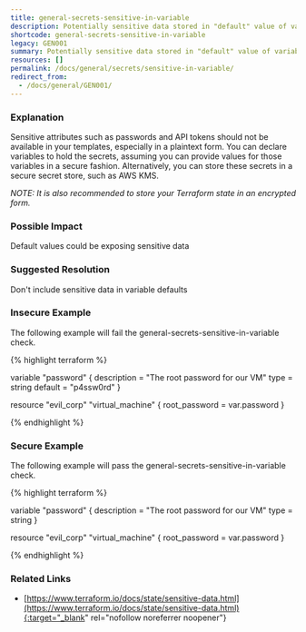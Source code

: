 ```yaml
---
title: general-secrets-sensitive-in-variable
description: Potentially sensitive data stored in "default" value of variable.
shortcode: general-secrets-sensitive-in-variable
legacy: GEN001
summary: Potentially sensitive data stored in "default" value of variable. 
resources: [] 
permalink: /docs/general/secrets/sensitive-in-variable/
redirect_from: 
  - /docs/general/GEN001/
---
```


### Explanation


Sensitive attributes such as passwords and API tokens should not be available in your templates, especially in a plaintext form. You can declare variables to hold the secrets, assuming you can provide values for those variables in a secure fashion. Alternatively, you can store these secrets in a secure secret store, such as AWS KMS.

*NOTE: It is also recommended to store your Terraform state in an encrypted form.*


### Possible Impact
Default values could be exposing sensitive data

### Suggested Resolution
Don't include sensitive data in variable defaults


### Insecure Example

The following example will fail the general-secrets-sensitive-in-variable check.

{% highlight terraform %}

variable "password" {
  description = "The root password for our VM"
  type        = string
  default     = "p4ssw0rd"
}

resource "evil_corp" "virtual_machine" {
	root_password = var.password
}

{% endhighlight %}



### Secure Example

The following example will pass the general-secrets-sensitive-in-variable check.

{% highlight terraform %}

variable "password" {
  description = "The root password for our VM"
  type        = string
}

resource "evil_corp" "virtual_machine" {
	root_password = var.password
}

{% endhighlight %}



### Related Links


- [https://www.terraform.io/docs/state/sensitive-data.html](https://www.terraform.io/docs/state/sensitive-data.html){:target="_blank" rel="nofollow noreferrer noopener"}


